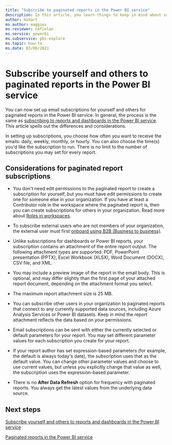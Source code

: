 ```yaml
---
title: "Subscribe to paginated reports in the Power BI service"
description: In this article, you learn things to keep in mind about subscribing to paginated reports in the Power BI service. 
author: mihart
ms.author: maggies
ms.reviewer: cmfinlan
ms.service: powerbi
ms.subservice: pbi-explore
ms.topic: how-to
ms.date: 03/08/2021
---
```


# Subscribe yourself and others to paginated reports in the Power BI service 

You can now set up email subscriptions for yourself and others for paginated reports in the Power BI service. In general, the process is the same as [subscribing to reports and dashboards in the Power BI service](end-user-subscribe.md). This article spells out the differences and considerations. 

In setting up subscriptions, you choose how often you want to receive the emails: daily, weekly, monthly, or hourly. You can also choose the time(s) you'd like the subscription to run. There is no limit to the number of subscriptions you may set for every report. 

## Considerations for paginated report subscriptions 

- You don't need edit permissions to the paginated report to create a subscription for yourself, but you must have edit permissions to create one for someone else in your organization. If you have at least a Contributor role in the workspace where the paginated report is, then you can create subscriptions for others in your organization. Read more about [Roles in workspaces](../collaborate-share/service-new-workspaces.md#roles-in-the-new-workspaces).

- To subscribe external users who are not members of your organization, the external user must first [onboard using B2B (Business to business)](../../../power-platform/admin/invite-users-azure-active-directory-b2b-collaboration.md). 

- Unlike subscriptions for dashboards or Power BI reports, your subscription contains an attachment of the entire report output.  The following attachment types are supported: PDF, PowerPoint presentation (PPTX), Excel Workbook (XLSX), Word Document (DOCX), CSV file, and XML.

- You may include a preview image of the report in the email body.  This is optional, and may differ slightly than the first page of your attached report document, depending on the attachment format you select.

- The maximum report attachment size is 25 MB.

- You can subscribe other users in your organization to paginated reports that connect to any currently supported data sources, including Azure Analysis Services or Power BI datasets. Keep in mind the report attachment reflects the data based on your permissions. 

- Email subscriptions can be sent with either the currently selected or default parameters for your report.  You may set different parameter values for each subscription you create for your report. 

- If your report author has set expression-based parameters (for example, the default is always today's date), the subscription uses that as the default value. You can change other parameter values and choose to use current values, but unless you explicitly change that value as well, the subscription uses the expression-based parameter.

- There is no **After Data Refresh** option for frequency with paginated reports. You always get the latest values from the underlying data source. 

## Next steps

[Subscribe yourself and others to reports and dashboards in the Power BI service](../collaborate-share/service-report-subscribe.md)

[Paginated reports in the Power BI service](end-user-paginated-report.md)
